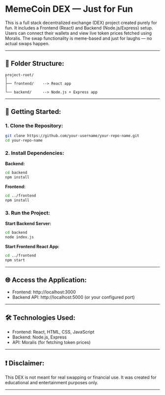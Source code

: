 # MemeCoin DEX — Just for Fun

This is a full stack decentralized exchange (DEX) project created purely for fun. It includes a Frontend (React) and Backend (Node.js/Express) setup.
Users can connect their wallets and view live token prices fetched using Moralis. The swap functionality is meme-based and just for laughs — no actual swaps happen.

---------------------------------------

## 📁 Folder Structure:
```
project-root/
│
├── frontend/    --> React app
│
└── backend/     --> Node.js + Express app
```

---------------------------------------

## 🚀 Getting Started:

### 1. Clone the Repository:
```bash
git clone https://github.com/your-username/your-repo-name.git
cd your-repo-name
```

### 2. Install Dependencies:

**Backend:**
```bash
cd backend
npm install
```

**Frontend:**
```bash
cd ../frontend
npm install
```

### 3. Run the Project:

**Start Backend Server:**
```bash
cd backend
node index.js
```

**Start Frontend React App:**
```bash
cd ../frontend
npm start
```

---------------------------------------

## 🌐 Access the Application:

- Frontend: http://localhost:3000
- Backend API: http://localhost:5000  (or your configured port)

---------------------------------------

## 🛠️ Technologies Used:

- Frontend: React, HTML, CSS, JavaScript
- Backend: Node.js, Express
- API: Moralis (for fetching token prices)

---------------------------------------

## ❗ Disclaimer:

This DEX is not meant for real swapping or financial use. It was created for educational and entertainment purposes only.

---------------------------------------
